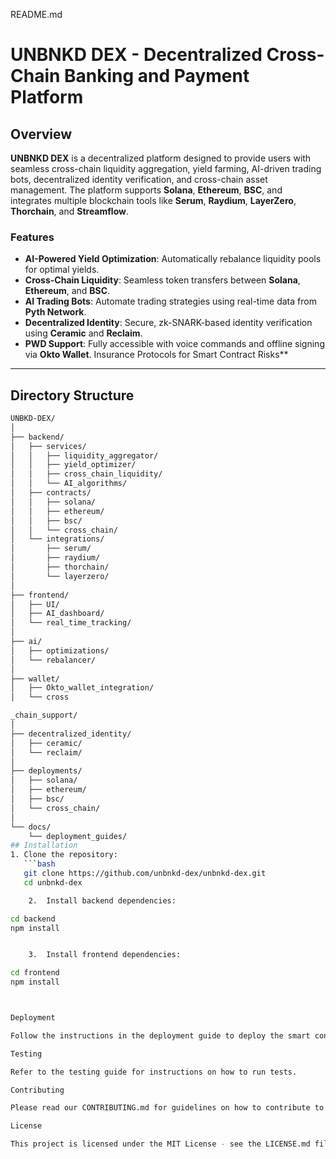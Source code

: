 README.md

# UNBNKD DEX - Decentralized Cross-Chain Banking and Payment Platform

## Overview

**UNBNKD DEX** is a decentralized platform designed to provide users with seamless cross-chain liquidity aggregation, yield farming, AI-driven trading bots, decentralized identity verification, and cross-chain asset management. The platform supports **Solana**, **Ethereum**, **BSC**, and integrates multiple blockchain tools like **Serum**, **Raydium**, **LayerZero**, **Thorchain**, and **Streamflow**.

### Features
- **AI-Powered Yield Optimization**: Automatically rebalance liquidity pools for optimal yields.
- **Cross-Chain Liquidity**: Seamless token transfers between **Solana**, **Ethereum**, and **BSC**.
- **AI Trading Bots**: Automate trading strategies using real-time data from **Pyth Network**.
- **Decentralized Identity**: Secure, zk-SNARK-based identity verification using **Ceramic** and **Reclaim**.
- **PWD Support**: Fully accessible with voice commands and offline signing via **Okto Wallet**.
Insurance Protocols for Smart Contract Risks**

---

## Directory Structure

```bash
UNBKD-DEX/
│
├── backend/
│   ├── services/
│   │   ├── liquidity_aggregator/
│   │   ├── yield_optimizer/
│   │   ├── cross_chain_liquidity/
│   │   └── AI_algorithms/
│   ├── contracts/
│   │   ├── solana/
│   │   ├── ethereum/
│   │   ├── bsc/
│   │   └── cross_chain/
│   └── integrations/
│       ├── serum/
│       ├── raydium/
│       ├── thorchain/
│       └── layerzero/
│
├── frontend/
│   ├── UI/
│   ├── AI_dashboard/
│   └── real_time_tracking/
│
├── ai/
│   ├── optimizations/
│   └── rebalancer/
│
├── wallet/
│   ├── Okto_wallet_integration/
│   └── cross

_chain_support/
│
├── decentralized_identity/
│   ├── ceramic/
│   └── reclaim/
│
├── deployments/
│   ├── solana/
│   ├── ethereum/
│   ├── bsc/
│   └── cross_chain/
│
└── docs/
    └── deployment_guides/
## Installation
1. Clone the repository:
   ```bash
   git clone https://github.com/unbnkd-dex/unbnkd-dex.git
   cd unbnkd-dex

	2.	Install backend dependencies:

cd backend
npm install


	3.	Install frontend dependencies:

cd frontend
npm install



Deployment

Follow the instructions in the deployment guide to deploy the smart contracts and start the services.

Testing

Refer to the testing guide for instructions on how to run tests.

Contributing

Please read our CONTRIBUTING.md for guidelines on how to contribute to the project.

License

This project is licensed under the MIT License - see the LICENSE.md file for details.
